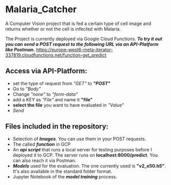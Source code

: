# Malaria_Catcher
A Computer Vision project that is fed a certain type of cell image and returns whether or not the cell is infected with Malaria. 

The Project is currently deployed via Google Cloud Functions. 
***To try it out you can send a POST request to the following URL via an API-Platform like Postman.***
https://europe-west6-meta-iterator-337819.cloudfunctions.net/function-get_predict

## Access via API-Platform: 
- set the type of request from *"GET"* to ***"POST"***
- Go to *"Body"*
- Change *"none"* to *"form-data"*
- add a *KEY* as *"File"* and name it **"file"**
- **select the file** you want to have evaluated in *"Value"*
- *Send*

## Files included in the repository:
- Selection of ***Images***. You can use them in your POST requests. 
- The called ***function*** in GCP 
- An ***api script*** that runs a local server for testing purposes before I deployed it to GCP. 
The server runs on **localhost:8000/predict**. You can also reach it via Postman. 
- ***Models*** used for the evaluation. The one currently used is **"v2_e50.h5"**. It's also available in the standard folder format.
- Jupyter Notebook of the ***model training*** process.
